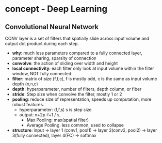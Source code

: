 # concept - Deep Learning

## Convolutional Neural Network

CONV layer is a set of filters that spatially slide across input volume and output dot product during each step.

- **why**: much less parameters compared to a fully connected layer, parameter sharing, sparsity of connection
- **convolve**: the action of sliding over width and height
- **local connectivity**: each filter only look at input volume within the filter window, NOT fully connected
- **filter**: matrix of size (f,f,c), f is mostly odd, c is the same as input volume depth (n,n,c)
- **depth**: hyperparameter, number of filters, depth column, or fiber
- **stride**: Step size when convolve the filter, mostly 1 or 2
- **pooling**: reduce size of representation, speeds up computation, more robust features.
    - hyperparameter: (f,f,s) s is step size
    - output: n+2p-f+1 / s,
        - Max Pooling: max(spatial filter)
        - Average Pooling: less common, used to collapse
- **structure**: input -> layer 1 (conv1, pool1) -> layer 2(conv2, pool2) -> layer 3(fully connected), layer 4(FC) -> softmax
